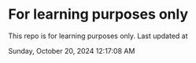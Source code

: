 # For learning purposes only
This repo is for learning purposes only.
Last updated at

Sunday, October 20, 2024 12:17:08 AM

